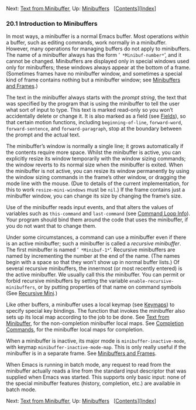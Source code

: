

Next: [Text from Minibuffer](Text-from-Minibuffer.html), Up: [Minibuffers](Minibuffers.html)   \[[Contents](index.html#SEC_Contents "Table of contents")]\[[Index](Index.html "Index")]

### 20.1 Introduction to Minibuffers

In most ways, a minibuffer is a normal Emacs buffer. Most operations *within* a buffer, such as editing commands, work normally in a minibuffer. However, many operations for managing buffers do not apply to minibuffers. The name of a minibuffer always has the form ‘` *Minibuf-number*`’, and it cannot be changed. Minibuffers are displayed only in special windows used only for minibuffers; these windows always appear at the bottom of a frame. (Sometimes frames have no minibuffer window, and sometimes a special kind of frame contains nothing but a minibuffer window; see [Minibuffers and Frames](Minibuffers-and-Frames.html).)

The text in the minibuffer always starts with the *prompt string*, the text that was specified by the program that is using the minibuffer to tell the user what sort of input to type. This text is marked read-only so you won’t accidentally delete or change it. It is also marked as a field (see [Fields](Fields.html)), so that certain motion functions, including `beginning-of-line`, `forward-word`, `forward-sentence`, and `forward-paragraph`, stop at the boundary between the prompt and the actual text.

The minibuffer’s window is normally a single line; it grows automatically if the contents require more space. Whilst the minibuffer is active, you can explicitly resize its window temporarily with the window sizing commands; the window reverts to its normal size when the minibuffer is exited. When the minibuffer is not active, you can resize its window permanently by using the window sizing commands in the frame’s other window, or dragging the mode line with the mouse. (Due to details of the current implementation, for this to work `resize-mini-windows` must be `nil`.) If the frame contains just a minibuffer window, you can change its size by changing the frame’s size.

Use of the minibuffer reads input events, and that alters the values of variables such as `this-command` and `last-command` (see [Command Loop Info](Command-Loop-Info.html)). Your program should bind them around the code that uses the minibuffer, if you do not want that to change them.

Under some circumstances, a command can use a minibuffer even if there is an active minibuffer; such a minibuffer is called a *recursive minibuffer*. The first minibuffer is named ‘` *Minibuf-1*`’. Recursive minibuffers are named by incrementing the number at the end of the name. (The names begin with a space so that they won’t show up in normal buffer lists.) Of several recursive minibuffers, the innermost (or most recently entered) is the active minibuffer. We usually call this *the* minibuffer. You can permit or forbid recursive minibuffers by setting the variable `enable-recursive-minibuffers`, or by putting properties of that name on command symbols (See [Recursive Mini](Recursive-Mini.html).)

Like other buffers, a minibuffer uses a local keymap (see [Keymaps](Keymaps.html)) to specify special key bindings. The function that invokes the minibuffer also sets up its local map according to the job to be done. See [Text from Minibuffer](Text-from-Minibuffer.html), for the non-completion minibuffer local maps. See [Completion Commands](Completion-Commands.html), for the minibuffer local maps for completion.

When a minibuffer is inactive, its major mode is `minibuffer-inactive-mode`, with keymap `minibuffer-inactive-mode-map`. This is only really useful if the minibuffer is in a separate frame. See [Minibuffers and Frames](Minibuffers-and-Frames.html).

When Emacs is running in batch mode, any request to read from the minibuffer actually reads a line from the standard input descriptor that was supplied when Emacs was started. This supports only basic input: none of the special minibuffer features (history, completion, etc.) are available in batch mode.

Next: [Text from Minibuffer](Text-from-Minibuffer.html), Up: [Minibuffers](Minibuffers.html)   \[[Contents](index.html#SEC_Contents "Table of contents")]\[[Index](Index.html "Index")]
